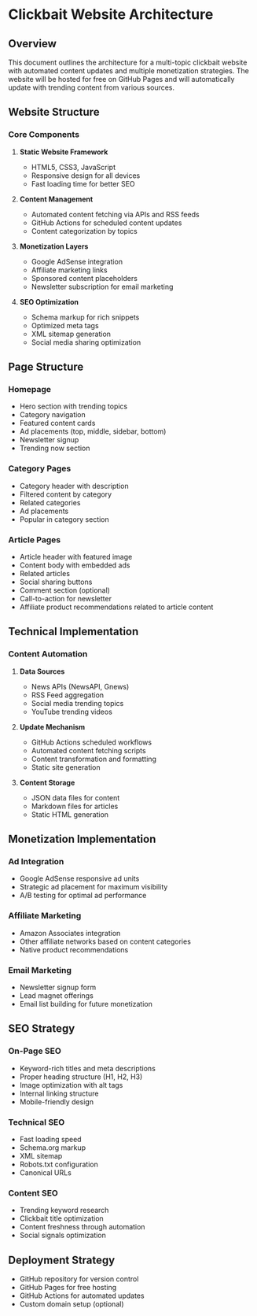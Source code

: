 # Clickbait Website Architecture

## Overview
This document outlines the architecture for a multi-topic clickbait website with automated content updates and multiple monetization strategies. The website will be hosted for free on GitHub Pages and will automatically update with trending content from various sources.

## Website Structure

### Core Components
1. **Static Website Framework**
   - HTML5, CSS3, JavaScript
   - Responsive design for all devices
   - Fast loading time for better SEO

2. **Content Management**
   - Automated content fetching via APIs and RSS feeds
   - GitHub Actions for scheduled content updates
   - Content categorization by topics

3. **Monetization Layers**
   - Google AdSense integration
   - Affiliate marketing links
   - Sponsored content placeholders
   - Newsletter subscription for email marketing

4. **SEO Optimization**
   - Schema markup for rich snippets
   - Optimized meta tags
   - XML sitemap generation
   - Social media sharing optimization

## Page Structure

### Homepage
- Hero section with trending topics
- Category navigation
- Featured content cards
- Ad placements (top, middle, sidebar, bottom)
- Newsletter signup
- Trending now section

### Category Pages
- Category header with description
- Filtered content by category
- Related categories
- Ad placements
- Popular in category section

### Article Pages
- Article header with featured image
- Content body with embedded ads
- Related articles
- Social sharing buttons
- Comment section (optional)
- Call-to-action for newsletter
- Affiliate product recommendations related to article content

## Technical Implementation

### Content Automation
1. **Data Sources**
   - News APIs (NewsAPI, Gnews)
   - RSS Feed aggregation
   - Social media trending topics
   - YouTube trending videos

2. **Update Mechanism**
   - GitHub Actions scheduled workflows
   - Automated content fetching scripts
   - Content transformation and formatting
   - Static site generation

3. **Content Storage**
   - JSON data files for content
   - Markdown files for articles
   - Static HTML generation

## Monetization Implementation

### Ad Integration
- Google AdSense responsive ad units
- Strategic ad placement for maximum visibility
- A/B testing for optimal ad performance

### Affiliate Marketing
- Amazon Associates integration
- Other affiliate networks based on content categories
- Native product recommendations

### Email Marketing
- Newsletter signup form
- Lead magnet offerings
- Email list building for future monetization

## SEO Strategy

### On-Page SEO
- Keyword-rich titles and meta descriptions
- Proper heading structure (H1, H2, H3)
- Image optimization with alt tags
- Internal linking structure
- Mobile-friendly design

### Technical SEO
- Fast loading speed
- Schema.org markup
- XML sitemap
- Robots.txt configuration
- Canonical URLs

### Content SEO
- Trending keyword research
- Clickbait title optimization
- Content freshness through automation
- Social signals optimization

## Deployment Strategy
- GitHub repository for version control
- GitHub Pages for free hosting
- GitHub Actions for automated updates
- Custom domain setup (optional)
